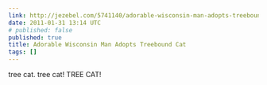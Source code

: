 ```yaml
---
link: http://jezebel.com/5741140/adorable-wisconsin-man-adopts-treebound-cat
date: 2011-01-31 13:14 UTC
# published: false
published: true
title: Adorable Wisconsin Man Adopts Treebound Cat
tags: []
---
```


tree cat.  tree cat!  TREE CAT!
